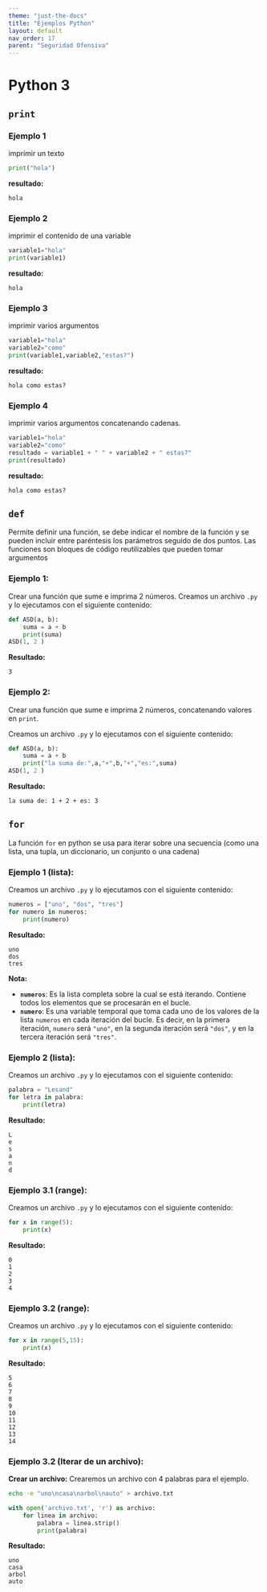 ```yaml
---
theme: "just-the-docs"
title: "Ejemplos Python"
layout: default
nav_order: 17
parent: "Seguridad Ofensiva"
---
```

# Python 3
## `print`
### Ejemplo 1
imprimir un texto
```python
print("hola")
```
**resultado:**
```
hola
```
### Ejemplo 2
imprimir el contenido de una variable
```python
variable1="hola"
print(variable1)
```
**resultado:**
```
hola
```
### Ejemplo 3
imprimir varios argumentos
```python
variable1="hola"
variable2="como"
print(variable1,variable2,"estas?")
```
**resultado:**
```
hola como estas?
```
### Ejemplo 4
imprimir varios argumentos concatenando cadenas.
```python
variable1="hola"
variable2="como"
resultado = variable1 + " " + variable2 + " estas?" 
print(resultado)
```
**resultado:**
```
hola como estas?
```

## `def`
Permite definir una función, se debe indicar el nombre de la función y se pueden incluir entre paréntesis los parámetros seguido de dos puntos. Las funciones son bloques de código reutilizables que pueden tomar argumentos
### Ejemplo 1:
Crear una función que sume e imprima 2 números.
Creamos un archivo `.py` y lo ejecutamos con el siguiente contenido:
```python
def ASD(a, b):
    suma = a + b
    print(suma)
ASD(1, 2 )
```
**Resultado:**
```
3
```
### Ejemplo 2: 
Crear una función que sume e imprima 2 números, concatenando valores en `print`.

Creamos un archivo `.py` y lo ejecutamos con el siguiente contenido:
```python
def ASD(a, b):
    suma = a + b
    print("la suma de:",a,"+",b,"+","es:",suma)
ASD(1, 2 )
```
**Resultado:**
```
la suma de: 1 + 2 + es: 3
```

## `for`
La función `for` en python  se usa para iterar sobre una secuencia (como una lista, una tupla, un diccionario, un conjunto o una cadena)
### Ejemplo 1 (lista):
Creamos un archivo `.py` y lo ejecutamos con el siguiente contenido:
```python
numeros = ["uno", "dos", "tres"]
for numero in numeros:
    print(numero)
```
**Resultado:**
```
uno
dos
tres
```
**Nota:** 
- **`numeros`**: Es la lista completa sobre la cual se está iterando. Contiene todos los elementos que se procesarán en el bucle.
- **`numero`**: Es una variable temporal que toma cada uno de los valores de la lista `numeros` en cada iteración del bucle. Es decir, en la primera iteración, `numero` será `"uno"`, en la segunda iteración será `"dos"`, y en la tercera iteración será `"tres"`.
### Ejemplo 2 (lista):
Creamos un archivo `.py` y lo ejecutamos con el siguiente contenido:
```python
palabra = "Lesand"
for letra in palabra:
    print(letra)
```
**Resultado:**
```
L
e
s
a
n
d
```
### Ejemplo 3.1 (range):
Creamos un archivo `.py` y lo ejecutamos con el siguiente contenido:
```python
for x in range(5):
    print(x)
```
**Resultado:**
```
0
1
2
3
4
```
### Ejemplo 3.2 (range):
Creamos un archivo `.py` y lo ejecutamos con el siguiente contenido:
```python
for x in range(5,15):
    print(x)
```
**Resultado:**
```
5
6
7
8
9
10
11
12
13
14
```
### Ejemplo 3.2 (Iterar de un archivo):
**Crear un archivo:** Crearemos un archivo con 4 palabras para el ejemplo.
```bash
echo -e "uno\ncasa\narbol\nauto" > archivo.txt
```

```python
with open('archivo.txt', 'r') as archivo:
    for linea in archivo:
        palabra = linea.strip()
        print(palabra)
```
**Resultado:**
```
uno
casa
arbol
auto
```
